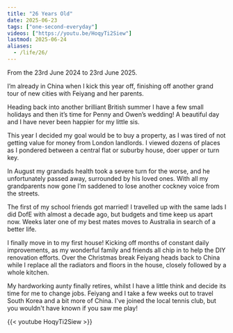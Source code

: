 ```yaml
---
title: "26 Years Old"
date: 2025-06-23
tags: ["one-second-everyday"]
videos: ["https://youtu.be/HoqyTi2Siew"]
lastmod: 2025-06-24
aliases:
  - /life/26/
---
```


From the 23rd June 2024 to 23rd June 2025.

I’m already in China when I kick this year off, finishing off another grand tour of new cities with Feiyang and her parents.

Heading back into another brilliant British summer I have a few small holidays and then it’s time for Penny and Owen’s wedding!
A beautiful day and I have never been happier for my little sis.

This year I decided my goal would be to buy a property, as I was tired of not getting value for money from London landlords.
I viewed dozens of places as I pondered between a central flat or suburby house, doer upper or turn key.

In August my grandads health took a severe turn for the worse, and he unfortunately passed away, surrounded by his loved ones.
With all my grandparents now gone I’m saddened to lose another cockney voice from the streets.

The first of my school friends got married!
I travelled up with the same lads I did DofE with almost a decade ago, but budgets and time keep us apart now.
Weeks later one of my best mates moves to Australia in search of a better life.

I finally move in to my first house! Kicking off months of constant daily improvements, as my wonderful family and friends all chip in to help the DIY renovation efforts.
Over the Christmas break Feiyang heads back to China while I replace all the radiators and floors in the house, closely followed by a whole kitchen.

My hardworking aunty finally retires, whilst I have a little think and decide its time for me to change jobs.
Feiyang and I take a few weeks out to travel South Korea and a bit more of China. I've joined the local tennis club, but you wouldn't have known if you saw me play!

{{< youtube HoqyTi2Siew >}}
